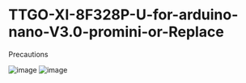 # TTGO-XI-8F328P-U-for-arduino-nano-V3.0-promini-or-Replace
Precautions

![image](https://github.com/LilyGO/TTGO-XI-8F328P-U-for-arduino-nano-V3.0-promini-or-Replace/blob/master/HTB1zlo_fXooBKNjSZFPq6xa2XXaM.jpg)
![image](https://github.com/LilyGO/TTGO-XI-8F328P-U-for-arduino-nano-V3.0-promini-or-Replace/blob/master/image1.jpg)
